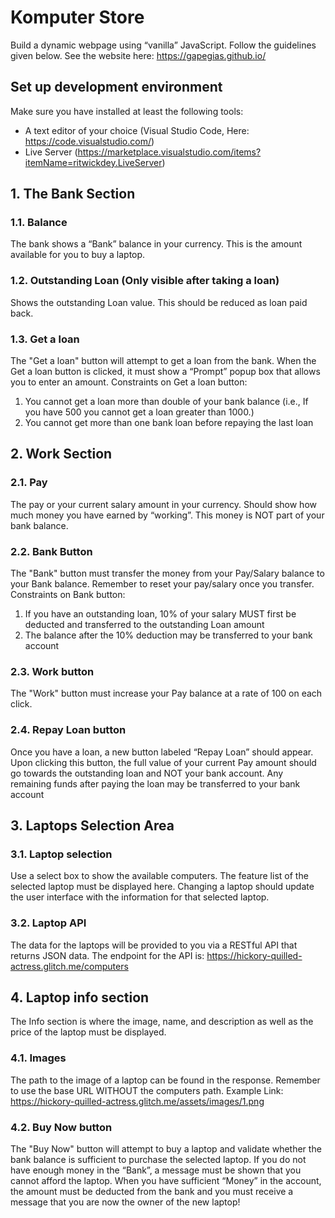 # **Komputer Store**
Build a dynamic webpage using “vanilla” JavaScript. Follow the guidelines given below.
See the website here: https://gapegias.github.io/
## **Set up development environment**
Make sure you have installed at least the following tools:
- A text editor of your choice (Visual Studio Code, Here: https://code.visualstudio.com/)
- Live Server (https://marketplace.visualstudio.com/items?itemName=ritwickdey.LiveServer)
## **1. The Bank Section**
### **1.1. Balance**
The bank shows a “Bank” balance in your currency. This is the amount available for you to buy a laptop.
### **1.2. Outstanding Loan (Only visible after taking a loan)**
Shows the outstanding Loan value. This should be reduced as loan paid back. 
### **1.3. Get a loan**
The "Get a loan" button will attempt to get a loan from the bank. When the Get a loan button is clicked, it must show a “Prompt” popup box that allows you to enter an amount.
Constraints on Get a loan button:
1. You cannot get a loan more than double of your bank balance (i.e., If you have 500 you cannot get a loan greater than 1000.)
2. You cannot get more than one bank loan before repaying the last loan
## **2. Work Section**
### **2.1. Pay**
The pay or your current salary amount in your currency. Should show how much money you have earned by “working”. This money is NOT part of your bank balance. 
### **2.2. Bank Button**
The "Bank" button must transfer the money from your Pay/Salary balance to your Bank balance. Remember to reset your pay/salary once you transfer.
Constraints on Bank button:
1. If you have an outstanding loan, 10% of your salary MUST first be deducted and transferred to the outstanding Loan amount
2. The balance after the 10% deduction may be transferred to your bank account
### **2.3. Work button**
The "Work" button must increase your Pay balance at a rate of 100 on each click.
### **2.4. Repay Loan button**
Once you have a loan, a new button labeled “Repay Loan” should appear. Upon clicking this button, the full value of your current Pay amount should go towards the outstanding loan and NOT your bank account.
Any remaining funds after paying the loan may be transferred to your bank account
## **3. Laptops Selection Area**
### **3.1. Laptop selection**
Use a select box to show the available computers. The feature list of the selected laptop must be displayed here. Changing a laptop should update the user interface with the information for that selected laptop.
### **3.2. Laptop API**
The data for the laptops will be provided to you via a RESTful API that returns JSON data.
The endpoint for the API is: https://hickory-quilled-actress.glitch.me/computers
## **4. Laptop info section**
The Info section is where the image, name, and description as well as the price of the laptop must be displayed.
### **4.1. Images**
The path to the image of a laptop can be found in the response. Remember to use the base URL WITHOUT the computers path.
Example Link: https://hickory-quilled-actress.glitch.me/assets/images/1.png
### **4.2. Buy Now button**
The "Buy Now" button will attempt to buy a laptop and validate whether the bank balance is sufficient to purchase the selected laptop.
If you do not have enough money in the “Bank”, a message must be shown that you cannot afford the laptop.
When you have sufficient “Money” in the account, the amount must be deducted from the bank and you must receive a message that you are now the owner of the new laptop!

